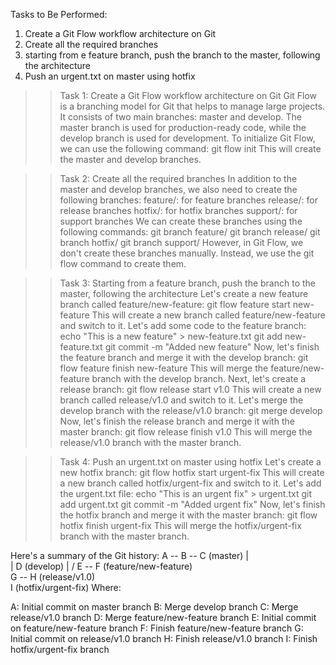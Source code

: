 Tasks to Be Performed: 
1. Create a Git Flow workflow architecture on Git 
2. Create all the required branches 
3. starting from e feature branch, push the branch to the master, following the architecture 
4. Push an urgent.txt on master using hotfix


>>Task 1: Create a Git Flow workflow architecture on Git
Git Flow is a branching model for Git that helps to manage large projects. It consists of two main branches: master and develop. The master branch is used for production-ready code, while the develop branch is used for development.
To initialize Git Flow, we can use the following command:
git flow init
This will create the master and develop branches.

>>Task 2: Create all the required branches
In addition to the master and develop branches, we also need to create the following branches:
feature/: for feature branches
release/: for release branches
hotfix/: for hotfix branches
support/: for support branches
We can create these branches using the following commands:
git branch feature/
git branch release/
git branch hotfix/
git branch support/
However, in Git Flow, we don't create these branches manually. Instead, we use the git flow command to create them.

>>Task 3: Starting from a feature branch, push the branch to the master, following the architecture
Let's create a new feature branch called feature/new-feature:
git flow feature start new-feature
This will create a new branch called feature/new-feature and switch to it.
Let's add some code to the feature branch:
echo "This is a new feature" > new-feature.txt
git add new-feature.txt
git commit -m "Added new feature"
Now, let's finish the feature branch and merge it with the develop branch:
git flow feature finish new-feature
This will merge the feature/new-feature branch with the develop branch.
Next, let's create a release branch:
git flow release start v1.0
This will create a new branch called release/v1.0 and switch to it.
Let's merge the develop branch with the release/v1.0 branch:
git merge develop
Now, let's finish the release branch and merge it with the master branch:
git flow release finish v1.0
This will merge the release/v1.0 branch with the master branch.

>>Task 4: Push an urgent.txt on master using hotfix
Let's create a new hotfix branch:
git flow hotfix start urgent-fix
This will create a new branch called hotfix/urgent-fix and switch to it.
Let's add the urgent.txt file:
echo "This is an urgent fix" > urgent.txt
git add urgent.txt
git commit -m "Added urgent fix"
Now, let's finish the hotfix branch and merge it with the master branch:
git flow hotfix finish urgent-fix
This will merge the hotfix/urgent-fix branch with the master branch.

Here's a summary of the Git history:
A -- B -- C   (master)
|       \
|        D   (develop)
|       /
E -- F   (feature/new-feature)
 \
  G -- H   (release/v1.0)
   \
    I   (hotfix/urgent-fix)
Where:

A: Initial commit on master branch
B: Merge develop branch
C: Merge release/v1.0 branch
D: Merge feature/new-feature branch
E: Initial commit on feature/new-feature branch
F: Finish feature/new-feature branch
G: Initial commit on release/v1.0 branch
H: Finish release/v1.0 branch
I: Finish hotfix/urgent-fix branch